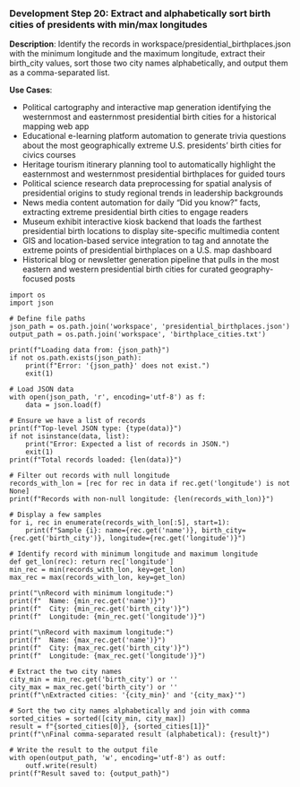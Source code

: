 ### Development Step 20: Extract and alphabetically sort birth cities of presidents with min/max longitudes

**Description**: Identify the records in workspace/presidential_birthplaces.json with the minimum longitude and the maximum longitude, extract their birth_city values, sort those two city names alphabetically, and output them as a comma-separated list.

**Use Cases**:
- Political cartography and interactive map generation identifying the westernmost and easternmost presidential birth cities for a historical mapping web app
- Educational e-learning platform automation to generate trivia questions about the most geographically extreme U.S. presidents’ birth cities for civics courses
- Heritage tourism itinerary planning tool to automatically highlight the easternmost and westernmost presidential birthplaces for guided tours
- Political science research data preprocessing for spatial analysis of presidential origins to study regional trends in leadership backgrounds
- News media content automation for daily “Did you know?” facts, extracting extreme presidential birth cities to engage readers
- Museum exhibit interactive kiosk backend that loads the farthest presidential birth locations to display site-specific multimedia content
- GIS and location-based service integration to tag and annotate the extreme points of presidential birthplaces on a U.S. map dashboard
- Historical blog or newsletter generation pipeline that pulls in the most eastern and western presidential birth cities for curated geography-focused posts

```
import os
import json

# Define file paths
json_path = os.path.join('workspace', 'presidential_birthplaces.json')
output_path = os.path.join('workspace', 'birthplace_cities.txt')

print(f"Loading data from: {json_path}")
if not os.path.exists(json_path):
    print(f"Error: '{json_path}' does not exist.")
    exit(1)

# Load JSON data
with open(json_path, 'r', encoding='utf-8') as f:
    data = json.load(f)

# Ensure we have a list of records
print(f"Top-level JSON type: {type(data)}")
if not isinstance(data, list):
    print("Error: Expected a list of records in JSON.")
    exit(1)
print(f"Total records loaded: {len(data)}")

# Filter out records with null longitude
records_with_lon = [rec for rec in data if rec.get('longitude') is not None]
print(f"Records with non-null longitude: {len(records_with_lon)}")

# Display a few samples
for i, rec in enumerate(records_with_lon[:5], start=1):
    print(f"Sample {i}: name={rec.get('name')}, birth_city={rec.get('birth_city')}, longitude={rec.get('longitude')}")

# Identify record with minimum longitude and maximum longitude
def get_lon(rec): return rec['longitude']
min_rec = min(records_with_lon, key=get_lon)
max_rec = max(records_with_lon, key=get_lon)

print("\nRecord with minimum longitude:")
print(f"  Name: {min_rec.get('name')}")
print(f"  City: {min_rec.get('birth_city')}")
print(f"  Longitude: {min_rec.get('longitude')}")

print("\nRecord with maximum longitude:")
print(f"  Name: {max_rec.get('name')}")
print(f"  City: {max_rec.get('birth_city')}")
print(f"  Longitude: {max_rec.get('longitude')}")

# Extract the two city names
city_min = min_rec.get('birth_city') or ''
city_max = max_rec.get('birth_city') or ''
print(f"\nExtracted cities: '{city_min}' and '{city_max}'")

# Sort the two city names alphabetically and join with comma
sorted_cities = sorted([city_min, city_max])
result = f"{sorted_cities[0]}, {sorted_cities[1]}"
print(f"\nFinal comma-separated result (alphabetical): {result}")

# Write the result to the output file
with open(output_path, 'w', encoding='utf-8') as outf:
    outf.write(result)
print(f"Result saved to: {output_path}")
```
